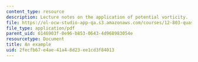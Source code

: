 ```yaml
---
content_type: resource
description: Lecture notes on the application of potential vorticity.
file: https://ol-ocw-studio-app-qa.s3.amazonaws.com/courses/12-803-quasi-balanced-circulations-in-oceans-and-atmospheres-fall-2009/2fecfb67e4ae41a48d23ee1cd3f84013_MIT12_803F09_lec10.pdf
file_type: application/pdf
parent_uid: 6146903f-0e96-b853-0643-4d968983054e
resourcetype: Document
title: An example
uid: 2fecfb67-e4ae-41a4-8d23-ee1cd3f84013
---
```

